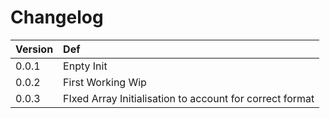 # Changelog

| Version | Def                                                      |
| :------ | :------------------------------------------------------- |
| 0.0.1   | Enpty Init                                               |
| 0.0.2   | First Working Wip                                        |
| 0.0.3   | FIxed Array Initialisation to account for correct format |
